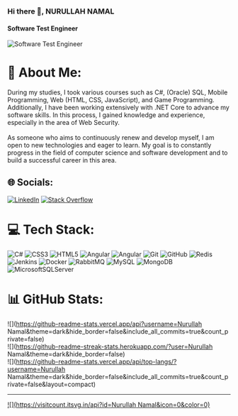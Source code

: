 ### Hi there 👋, NURULLAH NAMAL
#### Software Test Engineer
![Software Test Engineer](https://intellitect.com/wp-content/uploads/2021/03/NET-Essential-C-Sharp-9-banner.png)



# 💫 About Me:
During my studies, I took various courses such as C#, (Oracle) SQL, Mobile Programming, Web (HTML, CSS, JavaScript), and Game Programming. Additionally, I have been working extensively with .NET Core to advance my software skills. In this process, I gained knowledge and experience, especially in the area of Web Security.<br><br>As someone who aims to continuously renew and develop myself, I am open to new technologies and eager to learn. My goal is to constantly progress in the field of computer science and software development and to build a successful career in this area.


## 🌐 Socials:
[![LinkedIn](https://img.shields.io/badge/LinkedIn-%230077B5.svg?logo=linkedin&logoColor=white)](https://linkedin.com/in/nurullahnamal) [![Stack Overflow](https://img.shields.io/badge/-Stackoverflow-FE7A16?logo=stack-overflow&logoColor=white)](https://stackoverflow.com/users/26919910) 

# 💻 Tech Stack:
![C#](https://img.shields.io/badge/c%23-%23239120.svg?style=for-the-badge&logo=csharp&logoColor=white) ![CSS3](https://img.shields.io/badge/css3-%231572B6.svg?style=for-the-badge&logo=css3&logoColor=white) ![HTML5](https://img.shields.io/badge/html5-%23E34F26.svg?style=for-the-badge&logo=html5&logoColor=white) ![Angular](https://img.shields.io/badge/angular-%23DD0031.svg?style=for-the-badge&logo=angular&logoColor=white) ![Angular](https://img.shields.io/badge/angular-%23DD0031.svg?style=for-the-badge&logo=angular&logoColor=white) ![Git](https://img.shields.io/badge/git-%23F05033.svg?style=for-the-badge&logo=git&logoColor=white) ![GitHub](https://img.shields.io/badge/github-%23121011.svg?style=for-the-badge&logo=github&logoColor=white) ![Redis](https://img.shields.io/badge/redis-%23DD0031.svg?style=for-the-badge&logo=redis&logoColor=white) ![Jenkins](https://img.shields.io/badge/jenkins-%232C5263.svg?style=for-the-badge&logo=jenkins&logoColor=white) ![Docker](https://img.shields.io/badge/docker-%230db7ed.svg?style=for-the-badge&logo=docker&logoColor=white) ![RabbitMQ](https://img.shields.io/badge/rabbitmq-FF6600?style=for-the-badge&logo=rabbitmq&logoColor=white) ![MySQL](https://img.shields.io/badge/mysql-4479A1.svg?style=for-the-badge&logo=mysql&logoColor=white) ![MongoDB](https://img.shields.io/badge/MongoDB-%234ea94b.svg?style=for-the-badge&logo=mongodb&logoColor=white) ![MicrosoftSQLServer](https://img.shields.io/badge/Microsoft%20SQL%20Server-CC2927?style=for-the-badge&logo=microsoft%20sql%20server&logoColor=white)
# 📊 GitHub Stats:
![](https://github-readme-stats.vercel.app/api?username=Nurullah Namal&theme=dark&hide_border=false&include_all_commits=true&count_private=false)<br/>
![](https://github-readme-streak-stats.herokuapp.com/?user=Nurullah Namal&theme=dark&hide_border=false)<br/>
![](https://github-readme-stats.vercel.app/api/top-langs/?username=Nurullah Namal&theme=dark&hide_border=false&include_all_commits=true&count_private=false&layout=compact)

---
[![](https://visitcount.itsvg.in/api?id=Nurullah Namal&icon=0&color=0)](https://visitcount.itsvg.in)

<!-- Proudly created with GPRM ( https://gprm.itsvg.in ) -->
